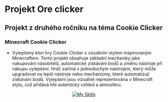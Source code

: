 # Projekt Ore clicker
## Projekt z druhého ročníku na téma Cookie  Clicker
### Minecraft Cookie Clicker
- Vylepšený klon hry Cookie Clicker s vizuálním stylem inspirovaným Minecraftem. Tento projekt obsahuje základní mechaniky jako nakupování násobitelů, automatické získávání bodů a změnu nástroje při nákupu vylepšení. Hráč začíná s jednoduchým nástrojem, který může upgradovat na lepší nástroje nebo mechanizmy, které automatizují získávání bodů. Vylepšení jsou vizuálně reprezentována v Minecraft stylu, což přidává hře autentický vzhled a atmosféru.
<div align="center">

[![My Skills](https://skillicons.dev/icons?i=js,html,css&perline=4)](https://skillicons.dev)

</div>
